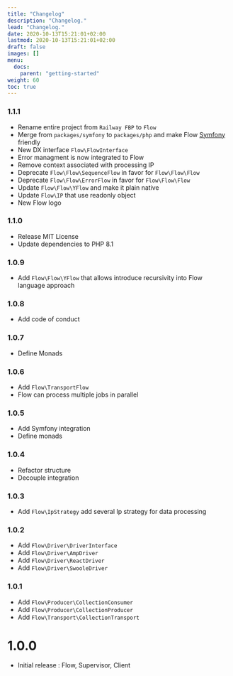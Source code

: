 ```yaml
---
title: "Changelog"
description: "Changelog."
lead: "Changelog."
date: 2020-10-13T15:21:01+02:00
lastmod: 2020-10-13T15:21:01+02:00
draft: false
images: []
menu:
  docs:
    parent: "getting-started"
weight: 60
toc: true
---
```


### 1.1.1

- Rename entire project from `Railway FBP` to `Flow`
- Merge from `packages/symfony` to `packages/php` and make Flow [Symfony](https://symfony.com) friendly
- New DX interface `Flow\FlowInterface`
- Error managment is now integrated to Flow
- Remove context associated with processing IP
- Deprecate `Flow\Flow\SequenceFlow` in favor for `Flow\Flow\Flow`
- Deprecate `Flow\Flow\ErrorFlow` in favor for `Flow\Flow\Flow`
- Update `Flow\Flow\YFlow` and make it plain native
- Update `Flow\IP` that use readonly object
- New Flow logo

### 1.1.0

- Release MIT License
- Update dependencies to PHP 8.1

### 1.0.9

- Add `Flow\Flow\YFlow` that allows introduce recursivity into Flow language approach

### 1.0.8

- Add code of conduct

### 1.0.7

- Define Monads

### 1.0.6

- Add `Flow\TransportFlow`
- Flow can process multiple jobs in parallel

### 1.0.5

- Add Symfony integration
- Define monads

### 1.0.4

- Refactor structure
- Decouple integration

### 1.0.3

- Add `Flow\IpStrategy` add several Ip strategy for data processing

### 1.0.2

- Add `Flow\Driver\DriverInterface`
- Add `Flow\Driver\AmpDriver`
- Add `Flow\Driver\ReactDriver`
- Add `Flow\Driver\SwooleDriver`

### 1.0.1

- Add `Flow\Producer\CollectionConsumer`
- Add `Flow\Producer\CollectionProducer`
- Add `Flow\Transport\CollectionTransport`

# 1.0.0

- Initial release : Flow, Supervisor, Client